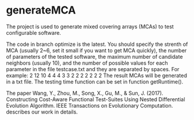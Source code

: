 # generateMCA
The project is used to generate mixed covering arrays (MCAs) to test configurable software.

The code in branch optimize is the latest. You should specify the strenth of MCA (usually 2~6, set it small if you want to
get MCA quickly), the number of parameters of the tested software, the maximum number of candidate neighbors (usually 10), and
the number of possible values for each parameter in the file testcase.txt and they are separated by spaces. For example:
2 12 10 4 4 4 3 3 2 2 2 2 2 2 2
The result MCAs will be generated in a txt file.
The testing time function can be set in function getRuntime().

The paper
Wang, Y., Zhou, M., Song, X., Gu, M., & Sun, J. (2017). 
Constructing Cost-Aware Functional Test-Suites Using Nested Differential Evolution Algorithm. 
IEEE Transactions on Evolutionary Computation.
describes our work in details.
